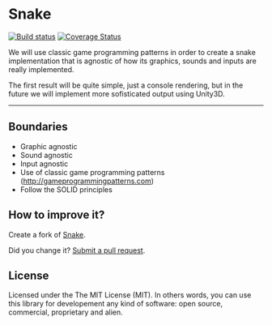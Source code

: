 Snake
===========

[![Build status](https://ci.appveyor.com/api/projects/status/4ixai1j2xs9pn90q/branch/master?svg=true)](https://ci.appveyor.com/project/giacomelli/snake-mg07x/branch/master) [![Coverage Status](https://coveralls.io/repos/github/giacomelli/snake/badge.svg?branch=master)](https://coveralls.io/github/giacomelli/snake?branch=master)

We will use classic game programming patterns in order to create a snake implementation that is agnostic of how its graphics, sounds and inputs are really implemented.

The first result will be quite simple, just a console rendering, but in the future we will implement more sofisticated output using Unity3D.

--------

## Boundaries
* Graphic agnostic
* Sound agnostic
* Input agnostic
* Use of classic game programming patterns (http://gameprogrammingpatterns.com)
* Follow the SOLID principles


## How to improve it?

Create a fork of [Snake](https://github.com/giacomelli/snake/fork). 

Did you change it? [Submit a pull request](https://github.com/giacomelli/snake/pull/new/master).

## License
Licensed under the The MIT License (MIT).
In others words, you can use this library for developement any kind of software: open source, commercial, proprietary and alien.
